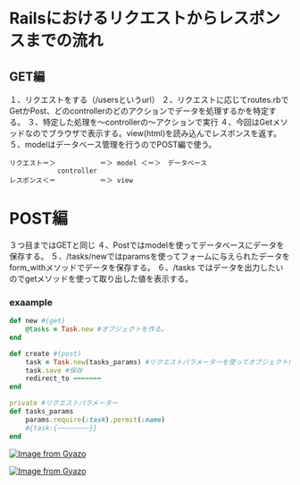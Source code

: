 # Railsにおけるリクエストからレスポンスまでの流れ

## GET編
１、リクエストをする（/usersというurl）
２、リクエストに応じてroutes.rbでGetかPost、どのcontrollerのどのアクションでデータを処理するかを特定する。
３、特定した処理を〜controllerの〜アクションで実行
４、今回はGetメソッドなのでブラウザで表示する。view(html)を読み込んでレスポンスを返す。
５、modelはデータベース管理を行うのでPOST編で使う。


```
リクエスト＝＞           ＝＞ model ＜＝＞　データベース
            controller
レスポンス＜＝           ＝＞ view

```

# POST編

３つ目まではGETと同じ
４、Postではmodelを使ってデータベースにデータを保存する。
５、/tasks/newではparamsを使ってフォームに与えられたデータをform_withメソッドでデータを保存する。
６、/tasks ではデータを出力したいのでgetメソッドを使って取り出した値を表示する。

### exaample

```ruby
def new #(get)
    @tasks = Task.new #オブジェクトを作る。
end
```
```ruby
def create #(post)
    task = Task.new(tasks_params) #リクエストパラメーターを使ってオブジェクト作成
    task.save #保存
    redirect_to ~~~~~~~
end
```
```ruby 
private #リクエストパラメーター
def tasks_params
    params.require(:task).permit(:name)
    #{task:{~~~~~~~~}}
end

```
[![Image from Gyazo](https://i.gyazo.com/5a0f49d9e9f5f3a2fe85b056919d8fd6.png)](https://gyazo.com/5a0f49d9e9f5f3a2fe85b056919d8fd6)

[![Image from Gyazo](https://i.gyazo.com/055839b30d21dbc519ed6849abc7b476.png)](https://gyazo.com/055839b30d21dbc519ed6849abc7b476)



